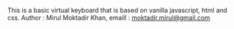 This is a basic virtual keyboard that is based on vanilla javascript, html and css.
Author : Mirul Moktadir Khan,
emaill : moktadir.mirul@gmail.com